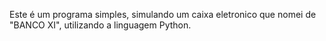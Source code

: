 Este é um programa simples, simulando um caixa eletronico que nomei de "BANCO XI", utilizando a linguagem Python.
